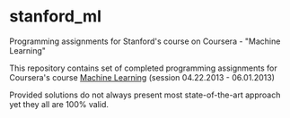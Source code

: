 stanford_ml
===========

Programming assignments for Stanford's course on Coursera - "Machine Learning"

This repository contains set of completed programming assignments for Coursera's course [Machine Learning](https://www.coursera.org/course/ml)
(session 04.22.2013 - 06.01.2013)

Provided solutions do not always present most state-of-the-art approach yet they all are 100% valid.
